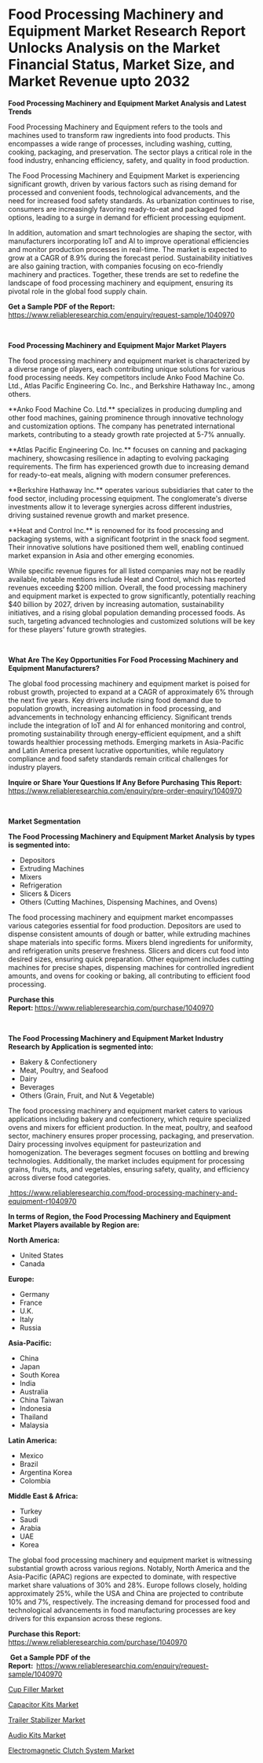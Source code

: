 <p><h1>Food Processing Machinery and Equipment Market Research Report Unlocks Analysis on the Market Financial Status, Market Size, and Market Revenue upto 2032</h1></p><p><strong>Food Processing Machinery and Equipment Market Analysis and Latest Trends</strong></p>
<p><p>Food Processing Machinery and Equipment refers to the tools and machines used to transform raw ingredients into food products. This encompasses a wide range of processes, including washing, cutting, cooking, packaging, and preservation. The sector plays a critical role in the food industry, enhancing efficiency, safety, and quality in food production.</p><p>The Food Processing Machinery and Equipment Market is experiencing significant growth, driven by various factors such as rising demand for processed and convenient foods, technological advancements, and the need for increased food safety standards. As urbanization continues to rise, consumers are increasingly favoring ready-to-eat and packaged food options, leading to a surge in demand for efficient processing equipment.</p><p>In addition, automation and smart technologies are shaping the sector, with manufacturers incorporating IoT and AI to improve operational efficiencies and monitor production processes in real-time. The market is expected to grow at a CAGR of 8.9% during the forecast period. Sustainability initiatives are also gaining traction, with companies focusing on eco-friendly machinery and practices. Together, these trends are set to redefine the landscape of food processing machinery and equipment, ensuring its pivotal role in the global food supply chain.</p></p>
<p><strong>Get a Sample PDF of the Report:&nbsp;</strong> <a href="https://www.reliableresearchiq.com/enquiry/request-sample/1040970?utm_campaign=1087&utm_medium=2&utm_source=Github&utm_content=ia&utm_term=10042025&utm_id=food-processing-machinery-and-equipment">https://www.reliableresearchiq.com/enquiry/request-sample/1040970</a></p>
<p>&nbsp;</p>
<p><strong>Food Processing Machinery and Equipment Major Market Players</strong></p>
<p><p>The food processing machinery and equipment market is characterized by a diverse range of players, each contributing unique solutions for various food processing needs. Key competitors include Anko Food Machine Co. Ltd., Atlas Pacific Engineering Co. Inc., and Berkshire Hathaway Inc., among others.</p><p>**Anko Food Machine Co. Ltd.** specializes in producing dumpling and other food machines, gaining prominence through innovative technology and customization options. The company has penetrated international markets, contributing to a steady growth rate projected at 5-7% annually.</p><p>**Atlas Pacific Engineering Co. Inc.** focuses on canning and packaging machinery, showcasing resilience in adapting to evolving packaging requirements. The firm has experienced growth due to increasing demand for ready-to-eat meals, aligning with modern consumer preferences.</p><p>**Berkshire Hathaway Inc.** operates various subsidiaries that cater to the food sector, including processing equipment. The conglomerate's diverse investments allow it to leverage synergies across different industries, driving sustained revenue growth and market presence.</p><p>**Heat and Control Inc.** is renowned for its food processing and packaging systems, with a significant footprint in the snack food segment. Their innovative solutions have positioned them well, enabling continued market expansion in Asia and other emerging economies.</p><p>While specific revenue figures for all listed companies may not be readily available, notable mentions include Heat and Control, which has reported revenues exceeding $200 million. Overall, the food processing machinery and equipment market is expected to grow significantly, potentially reaching $40 billion by 2027, driven by increasing automation, sustainability initiatives, and a rising global population demanding processed foods. As such, targeting advanced technologies and customized solutions will be key for these players' future growth strategies.</p></p>
<p>&nbsp;</p>
<p><strong>What Are The Key Opportunities For Food Processing Machinery and Equipment Manufacturers?</strong></p>
<p><p>The global food processing machinery and equipment market is poised for robust growth, projected to expand at a CAGR of approximately 6% through the next five years. Key drivers include rising food demand due to population growth, increasing automation in food processing, and advancements in technology enhancing efficiency. Significant trends include the integration of IoT and AI for enhanced monitoring and control, promoting sustainability through energy-efficient equipment, and a shift towards healthier processing methods. Emerging markets in Asia-Pacific and Latin America present lucrative opportunities, while regulatory compliance and food safety standards remain critical challenges for industry players.</p></p>
<p><strong>Inquire or Share Your Questions If Any Before Purchasing This Report:</strong> <a href="https://www.reliableresearchiq.com/enquiry/pre-order-enquiry/1040970?utm_campaign=1087&utm_medium=2&utm_source=Github&utm_content=ia&utm_term=10042025&utm_id=food-processing-machinery-and-equipment">https://www.reliableresearchiq.com/enquiry/pre-order-enquiry/1040970</a></p>
<p>&nbsp;</p>
<p><strong>Market Segmentation</strong></p>
<p><strong>The Food Processing Machinery and Equipment Market Analysis by types is segmented into:</strong></p>
<p><ul><li>Depositors</li><li>Extruding Machines</li><li>Mixers</li><li>Refrigeration</li><li>Slicers & Dicers</li><li>Others (Cutting Machines, Dispensing Machines, and Ovens)</li></ul></p>
<p><p>The food processing machinery and equipment market encompasses various categories essential for food production. Depositors are used to dispense consistent amounts of dough or batter, while extruding machines shape materials into specific forms. Mixers blend ingredients for uniformity, and refrigeration units preserve freshness. Slicers and dicers cut food into desired sizes, ensuring quick preparation. Other equipment includes cutting machines for precise shapes, dispensing machines for controlled ingredient amounts, and ovens for cooking or baking, all contributing to efficient food processing.</p></p>
<p><strong>Purchase this Report:&nbsp;</strong><a href="https://www.reliableresearchiq.com/purchase/1040970?utm_campaign=1087&utm_medium=2&utm_source=Github&utm_content=ia&utm_term=10042025&utm_id=food-processing-machinery-and-equipment">https://www.reliableresearchiq.com/purchase/1040970</a></p>
<p>&nbsp;</p>
<p><strong>The Food Processing Machinery and Equipment Market Industry Research by Application is segmented into:</strong></p>
<p><ul><li>Bakery & Confectionery</li><li>Meat, Poultry, and Seafood</li><li>Dairy</li><li>Beverages</li><li>Others (Grain, Fruit, and Nut & Vegetable)</li></ul></p>
<p><p>The food processing machinery and equipment market caters to various applications including bakery and confectionery, which require specialized ovens and mixers for efficient production. In the meat, poultry, and seafood sector, machinery ensures proper processing, packaging, and preservation. Dairy processing involves equipment for pasteurization and homogenization. The beverages segment focuses on bottling and brewing technologies. Additionally, the market includes equipment for processing grains, fruits, nuts, and vegetables, ensuring safety, quality, and efficiency across diverse food categories.</p></p>
<p><a href="https://www.reliableresearchiq.com/food-processing-machinery-and-equipment-r1040970?utm_campaign=1087&utm_medium=2&utm_source=Github&utm_content=ia&utm_term=10042025&utm_id=food-processing-machinery-and-equipment">&nbsp;https://www.reliableresearchiq.com/food-processing-machinery-and-equipment-r1040970</a></p>
<p><strong>In terms of Region, the Food Processing Machinery and Equipment Market Players available by Region are:</strong></p>
<p>
    <p> <strong> North America: </strong>
        <ul>
            <li>United States</li>
            <li>Canada</li>
        </ul>
        </p> 
    <p> <strong> Europe: </strong>
        <ul>
            <li>Germany</li>
            <li>France</li>
            <li>U.K.</li>
            <li>Italy</li>
            <li>Russia</li>
        </ul>
        </p> 
    <p> <strong> Asia-Pacific: </strong>
        <ul>
            <li>China</li>
            <li>Japan</li>
            <li>South Korea</li>
            <li>India</li>
            <li>Australia</li>
            <li>China Taiwan</li>
            <li>Indonesia</li>
            <li>Thailand</li>
            <li>Malaysia</li>
        </ul>
        </p> 
    <p> <strong> Latin America: </strong>
        <ul>
            <li>Mexico</li>
            <li>Brazil</li>
            <li>Argentina Korea</li>
            <li>Colombia</li>
        </ul>
        </p> 
    <p> <strong> Middle East & Africa: </strong>
        <ul>
            <li>Turkey</li>
            <li>Saudi</li>
            <li>Arabia</li>
            <li>UAE</li>
            <li>Korea</li>
        </ul>
    </p>
    </p>
<p><p>The global food processing machinery and equipment market is witnessing substantial growth across various regions. Notably, North America and the Asia-Pacific (APAC) regions are expected to dominate, with respective market share valuations of 30% and 28%. Europe follows closely, holding approximately 25%, while the USA and China are projected to contribute 10% and 7%, respectively. The increasing demand for processed food and technological advancements in food manufacturing processes are key drivers for this expansion across these regions.</p></p>
<p><strong>Purchase this Report: </strong><a href="https://www.reliableresearchiq.com/purchase/1040970?utm_campaign=1087&utm_medium=2&utm_source=Github&utm_content=ia&utm_term=10042025&utm_id=food-processing-machinery-and-equipment">https://www.reliableresearchiq.com/purchase/1040970</a></p>
<p>&nbsp;<strong>Get a Sample PDF of the Report:&nbsp;&nbsp;</strong><a href="https://www.reliableresearchiq.com/enquiry/request-sample/1040970?utm_campaign=1087&utm_medium=2&utm_source=Github&utm_content=ia&utm_term=10042025&utm_id=food-processing-machinery-and-equipment">https://www.reliableresearchiq.com/enquiry/request-sample/1040970</a></p>
<p><strong></strong></p>
<p><p><a href="https://github.com/lalolatiot/Market-Research-Report-List-1/blob/main/cup-filler-market.md?utm_campaign=1087&utm_medium=2&utm_source=Github&utm_content=ia&utm_term=10042025&utm_id=food-processing-machinery-and-equipment">Cup Filler Market</a></p><p><a href="https://github.com/saaindosya/Market-Research-Report-List-1/blob/main/capacitor-kits-market.md?utm_campaign=1087&utm_medium=2&utm_source=Github&utm_content=ia&utm_term=10042025&utm_id=food-processing-machinery-and-equipment">Capacitor Kits Market</a></p><p><a href="https://github.com/duscarajlha/Market-Research-Report-List-1/blob/main/trailer-stabilizer-market.md?utm_campaign=1087&utm_medium=2&utm_source=Github&utm_content=ia&utm_term=10042025&utm_id=food-processing-machinery-and-equipment">Trailer Stabilizer Market</a></p><p><a href="https://github.com/ternainglin/Market-Research-Report-List-1/blob/main/audio-kits-market.md?utm_campaign=1087&utm_medium=2&utm_source=Github&utm_content=ia&utm_term=10042025&utm_id=food-processing-machinery-and-equipment">Audio Kits Market</a></p><p><a href="https://github.com/zurubting/Market-Research-Report-List-1/blob/main/electromagnetic-clutch-system-market.md?utm_campaign=1087&utm_medium=2&utm_source=Github&utm_content=ia&utm_term=10042025&utm_id=food-processing-machinery-and-equipment">Electromagnetic Clutch System Market</a></p></p>